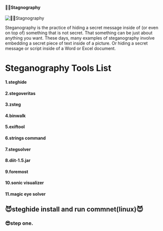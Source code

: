 #### 🤷‍♀️Stagnography
![🤷‍♀️Stagnography](https://imgs.search.brave.com/M92xZoFCMR7yd4eEZLvSU8lCh1EkhQL0Gf3-7-447yY/rs:fit:840:450:1/g:ce/aHR0cHM6Ly93d3cu/c2tpbGxyYXJ5LmNv/bS91cGxvYWRzL3Vw/ZGF0ZWRpbWFnZXMv/MTMxNzE1NjE3Mjg1/NjUucG5n)

Steganography is the practice of hiding a secret message inside of (or even on top of) something that is not secret. That something can be just about anything you want. These days, many examples of steganography involve embedding a secret piece of text inside of a picture. Or hiding a secret message or script inside of a Word or Excel document.

<b><h1> Steganography Tools List </h1></b>

<b><h4>1.steghide<b><h4>
<b><h4>2.stegoveritas<b><h4>
<b><h4>3.zsteg<b><h4>
<b><h4>4.binwalk<b><h4>
<b><h4>5.exiftool<b><h4>
<b><h4>6.strings command<b><h4>
<b><h4>7.stegsolver<b><h4>
<b><h4>8.diit-1.5.jar<b><h4>
<b><h4>9.foremost<b><h4>
<b><h4>10.sonic visualizer<b><h4>
<b><h4>11.magic eye solver<b><h4>


<b><h2>😈steghide install and run commnet(linux)😈</b></h2>

<b><h3>😎step one. <b><h3>

